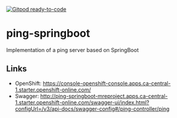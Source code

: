 [![Gitpod ready-to-code](https://img.shields.io/badge/Gitpod-ready--to--code-blue?logo=gitpod)](https://gitpod.io/#https://github.com/qrider71/ping-springboot)

# ping-springboot
Implementation of a ping server based on SpringBoot

## Links
- OpenShift: https://console-openshift-console.apps.ca-central-1.starter.openshift-online.com/
- Swagger: http://ping-springboot-mreproject.apps.ca-central-1.starter.openshift-online.com/swagger-ui/index.html?configUrl=/v3/api-docs/swagger-config#/ping-controller/ping


